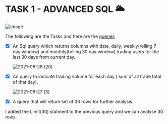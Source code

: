 # TASK 1 - ADVANCED SQL 🌥️

![image](https://user-images.githubusercontent.com/81169091/123560156-f0d28600-d7a0-11eb-8433-b9666bed5731.png)




The following are the Tasks and here are the [queries](https://github.com/prebitha/Predicting-Trades/blob/main/Advanced%20Sql/Advanced_Sql.sql)

- [X] An Sql query which returns columns with date, daily, weekly(rolling 7 day window) and monthly(rolling 30 day window) trading users for the last 30 days from current day.

   ![2021-06-28 (20)](https://user-images.githubusercontent.com/81169091/123624000-5d379e80-d80e-11eb-9ebc-a2cf36e5f694.png)


- [X] An query to indicate trading volume for each day ( sum of all trade total of that day).

   ![2021-06-27 (3)](https://user-images.githubusercontent.com/81169091/123542317-57c45080-d749-11eb-8911-3a004b22afbe.png)


- [X] A query that will return set of 30 rows for further analysis.

I added the Limit(30) statment to the previous query and we can analyse 30 rows.
